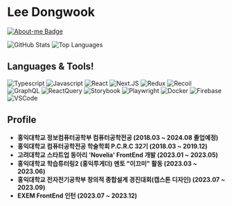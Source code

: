 # Lee Dongwook

[![About-me Badge](https://img.shields.io/badge/-About%20me-000000?style=flat-square)](https://lee-dongwook.github.io)

![GitHub Stats](https://github-readme-stats.vercel.app/api?username=Lee-Dongwook&theme=tokyonight)
![Top Languages](https://github-readme-stats.vercel.app/api/top-langs/?username=Lee-Dongwook&layout=compact&theme=tokyonight)



## Languages & Tools!
![Typescript](https://img.shields.io/badge/Typescript-0066CC?style=flat-square&logo=Typescript&logoColor=white)
![Javascript](https://img.shields.io/badge/Javascript-FFFF00?style=flat-square&logo=Javascript&logoColor=black) 
![React](https://img.shields.io/badge/React-0066CC?style=flat-square&logo=React&logoColor=white)
![Next.JS](https://img.shields.io/badge/Next-000000?style=flat-square&logo=Next.JS&logoColor=white)
![Redux](https://img.shields.io/badge/redux-8B00FF?style=flat-square&logo=redux&logoColor=white)
![Recoil](https://img.shields.io/badge/recoil-0000FF?style=flat-square&logo=recoil&logoColor=white)
![GraphQL](https://img.shields.io/badge/graphql-FFFFD0?style=flat-square&logo=graphql&logoColor=pink)
![ReactQuery](https://img.shields.io/badge/ReactQuery-FFFFFF?style=flat-square&logo=react-query&logoColor=black)
![Storybook](https://img.shields.io/badge/StoryBook-FF3399?style=flat-square&logo=Storybook&logoColor=white)
![Playwright](https://img.shields.io/badge/Playwright-000000?style=flat-square&logo=Playwright&logoColor=white)
![Docker](https://img.shields.io/badge/Docker-50bcdf?style=flat-square&logo=Docker&logoColor=white)
![Firebase](https://img.shields.io/badge/Firebase-FF7F00?style=flat-square&logo=Firebase&logoColor=white)
![VSCode](https://img.shields.io/badge/VSCode-67C8FF?style=flat-square&logo=VisualStudioCode&logoColor=white)

## Profile
- **홍익대학교 정보컴퓨터공학부 컴퓨터공학전공 (2018.03 ~ 2024.08 졸업예정)**
- **홍익대학교 컴퓨터공학전공 학술학회 P.C.R.C 32기 (2018.03 ~ 2019.12)**
- **고려대학교 스타트업 동아리 'Novelia' FrontEnd 개발 (2023.01 ~ 2023.05)**
- **홍익대학교 학습튜터링2 (홍익투게더) 멘토 "이끄미" 활동 (2023.03 ~ 2023.06)**
- **홍익대학교 전자전기공학부 창의적 종합설계 경진대회(캡스톤 디자인) (2023.07 ~ 2023.09)** 
- **EXEM FrontEnd 인턴 (2023.07 ~ 2023.12)**

